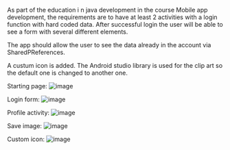 As part of the education i n java development in the course Mobile app development, the requirements are to have at least 2 activities with a login function with hard coded data.
After successful login the user will be able to see a form with several different elements. 

The app should allow the user to see the data already in the account via SharedPReferences. 

A custum icon is added. The Android studio library is used for the clip art so the default one is changed to another one. 

Starting page: 
![image](https://github.com/user-attachments/assets/e08ff3b9-44d7-46da-8e34-53d360126d7f)

Login form:
![image](https://github.com/user-attachments/assets/e27e5e21-1a11-4519-ab6d-0406998ab432)

Profile activity:
![image](https://github.com/user-attachments/assets/54cdf189-c059-4db2-92b6-97b8fd09af81)

Save image:
![image](https://github.com/user-attachments/assets/cc9b86c7-43d4-46a3-8f1d-094a31e07058)

Custom icon:
![image](https://github.com/user-attachments/assets/45bd2914-ae19-4011-a40b-03c1f63378d8)
 
